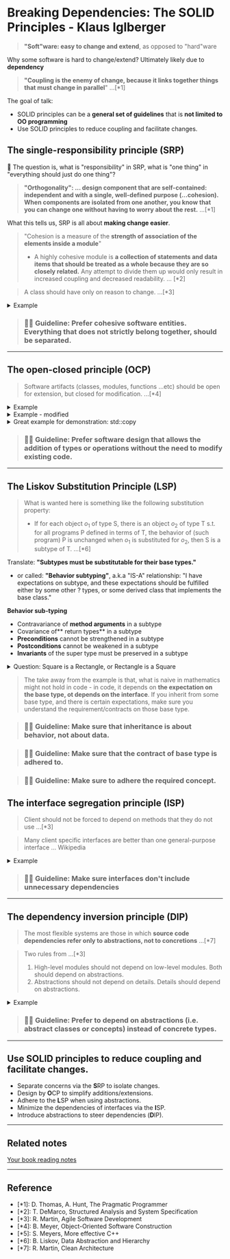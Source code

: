 # Breaking Dependencies: The SOLID Principles - Klaus Iglberger

> **"Soft"ware: easy to change and extend**, as opposed to "hard"ware

Why some software is hard to change/extend? Ultimately likely due to **dependency**

> **"Coupling is the enemy of change, because it links together things that must change in parallel**" ...[*1]

The goal of talk:

- SOLID principles can be a **general set of guidelines** that is **not limited to OO programming**
- Use SOLID principles to reduce coupling and facilitate changes.

## The single-responsibility principle (SRP)

:brain: The question is, what is "responsibility" in SRP, what is "one thing" in "everything should just do one thing"?

> **"Orthogonality": ... design component that are self-contained: independent and with a single, well-defined purpose (...cohesion). When components are isolated from one another, you know that you can change one without having to worry about the rest.** ...[*1]

What this tells us, SRP is all about **making change easier**.

> "Cohesion is a measure of the **strength of association of the elements inside a module**"
> - A highly cohesive module is **a collection of statements and data items that should be treated as a whole because they are so closely related.** Any attempt to divide them up would only result in increased coupling and decreased readability. ... [*2]

> A class should have only on reason to change. ...[*3]

<details><summary markdown="span">Example</summary>

```cpp
class Circle {
public:
    // ...
    void draw(Screen& s, /*...*/);
    void draw(Printer& s, /*...*/);
    void serialize(ByteStream& bs, /*...*/);
};
```

If you defined this way, a `Circle` need to change if ....
- `Screen` changes ...
- `Printer` changes ...
- `ByteStream` changes ...
- implementation details of `draw()` change ...
- implementation details of `serialize()` change ...

Imagine you have another `Square` class that needs to implement this plus another class `Overlap` that depends on `Circle` and `Square` ... the overall dependency structure would have looked like:

![](../pics/solid_sre_counter_example.JPG)

A SRP design should look like this instead:

![](../pics/solid_sre_example.JPG)

**Another counter example**:

- `std::string::replace`, `std::string::find` ... those functions has nothing to do with std::string itself where it stores an array of chars. And today, they can be done by `std::replace`, `std::find` in `algorithm` instead

</details>

> ### :man_teacher: Guideline: Prefer cohesive software entities. Everything that does not strictly belong together, should be separated.

---

## The open-closed principle (OCP)

> Software artifacts (classes, modules, functions ...etc) should be open for extension, but closed for modification. ...[*4]

<details><summary markdown="span">Example</summary>

```cpp
enum class ShapeType {
    circle,
    square,
};

class Shape {
public:
    explicit Shape(ShapeType t) : type_{t} {}
    ShapeType getType() const noexcept { return type_; }
    //...
private:
    ShapeType type_;
};

class Circle : public Shape {
public:
    explicit Circle(double radius) : Shape{ ShapeType::circle}, radius_{radius} {}
    //...
};

void translate(Circle& c, const Vector3D& vec3d);
void rotate(Circle& c, const Quaternion& vec3d);
void draw(const Circle& c);

class Square : public Shape {
public:
    explicit Square(double width) : Shape{ShapeType::square}, width{width} {}
    //...
};

void translate(Square& c, const Vector3D& vec3d);
void rotate(Square& c, const Quaternion& vec3d);
void draw(const Square& c);

void draw(const std::vector<std::unique_ptr<Shape>>& shapes) {
    for (const auto& s : shapes) {
        switch (s->getType()) {
            case ShapeType::circle:
                draw(*static_cast<const Circle*>(s.get()));
                break;
            case ShapeType::square:
                draw(*static_cast<const Square*>(s.get()));
                break;
            //...
        }
    }
}
```

:weary: The problem of above is that if we want to add another shape, because Circle and Square depends on SquareShape, they might need to recompile. Also the `draw(const std::vector<std::unique_ptr<Shape>>& shapes)` needs to add a case. Or we can say, every place that is depending on type might need a change.

> This kind of type-based programming .... one of the things we know about it is that it yields programs that are essentially unmaintainable" ...[*5]

</details>

<details><summary markdown="span">Example - modified</summary>

```cpp
class Shape {
public:
    explicit Shape(ShapeType t) : type_{t} {}

    virtual void translate(const Vector3D& vec3d) = 0;
    virtual void rotate(const Quaternion& vec3d) = 0;
    virtual void draw() const = 0;
    //...
};

class Circle : public Shape {
public:
    explicit Circle(double radius) : radius_{radius} {}
    void translate(const Vector3D& vec3d) override;
    void rotate(const Quaternion& vec3d) override;
    void draw() const override;
    //...
};

class Square : public Shape {
public:
    explicit Square(double width) : width{width} {}
    void translate(const Vector3D& vec3d) override;
    void rotate(const Quaternion& vec3d) override;
    void draw() const override;
    //...
};

void draw(const std::vector<std::unique_ptr<Shape>>& shapes) {
    for (const auto& s : shapes) {
        s->draw();
    }
}
```

- Why not use `virtual`? This makes it easy to add new type!
- :brain: But doing this, we actually broke the SRP ... Circle and Square are now coupled with the implementation details of `translate`, `rotate`, `draw` ...
- [talks for further reads: Embrace No Paradigm Programming!](https://youtu.be/fwXaRH5ffJM)

![](../pics/solid_diff_ways_of_polymorphism_comparison.JPG)

- [talks for further reads: Dynamic polymorphism with code injection and metaclasses](https://youtu.be/8c6BAQcYF_E)
  - might be a way to bring SRP and OCP together in C++!
  - "Meta information with static compilation would result in very efficient generic code.  ", from YT comment
</details>


<details><summary markdown="span">Great example for demonstration: std::copy</summary>

```cpp
template<class InputIt, class OutputIt>
OutputIt copy(InputIt first, InputIt last, OutputIt d_first)
{
    for (; first != last; (void)++first, (void)++d_first) {
        *d_first = *first;
    }
    return d_first;
}
```

- The `copy()` function works for all copyable types.
- It works for all types that adhere to the required concepts.
- It does not have to be modified for new types.

</details>

> ### :man_teacher: Guideline: Prefer software design that allows the addition of types or operations without the need to modify existing code.

---

## The Liskov Substitution Principle (LSP)

> What is wanted here is something like the following substitution property:
> - If for each object $o_1$ of type S, there is an object $o_2$ of type T s.t. for all programs P defined in terms of T, the behavior of (such program) P is unchanged when $o_1$ is substituted for $o_2$, then S is a subtype of T. ...[*6]

Translate: **"Subtypes must be substitutable for their base types."**

- or called: **"Behavior subtyping"**, a.k.a "IS-A" relationship: "I have expectations on subtype, and these expectations should be fulfilled either by some other ? types, or some derived class that implements the base class."


**Behavior sub-typing**

- Contravariance of **method arguments** in a subtype
- Covariance of** return types** in a subtype
- **Preconditions** cannot be strengthened in a subtype
- **Postconditions** cannot be weakened in a subtype
- **Invariants** of the super type must be preserved in a subtype

<details><summary markdown="span">Question: Square is a Rectangle, or Rectangle is a Square</summary>

```cpp

// Option A: Rectangle is a Square
class Square {
public:
    virtual void setWidth(double);
    //...
private:
    double width_ = 0;
};

class Rectangle : public Square {
public:
    virtual void setHeight(double);
    //...
private:
    double height_ = 0;
};

// Option B: Square is a Rectangle
class Rectangle {
public:
    virtual void setWidth(double);
    virtual void setHeight(double);
    //...
private:
    double width_ = 0;
};

class Square : public class Rectangle {
    //...
};
```

- In option B, the assumption in supertype (Rectangle) is broke. Rectangle assume setWidth and setHeight can be used separately, but in subtype (Square), they are tight together. So the subtype Square isn't behaved the same as we expected for a supertype Rectangle.
- However, we can argue option A suffers the same issue. The Square's assumption of `setWidth` is broke by Rectangle's `setWidth` and `setHeight`
- Also, if you have a function that takes a `Square&` then it wouldn't make sense if you didn't actually get a square, but rather some non-square rectangle.
- So this is actually a trick question ... you better not to let Square and Rectangle to have a relationship...

Side note: `std::copy` is still a greate example of LSP, the `InputIt` and `OutputIt` template params have certain expectations. If you passes something that isn't have `!=`, `++`, `*`, then it just doesn't work. The concept of template parameters impose the constraints.


</details>

> The take away from the example is that, what is naive in mathematics might not hold in code - in code, it depends on **the expectation on the base type, ot depends on the interface**. If you inherit from some base type, and there is certain expectations, make sure you understand the requirement/contracts on those base type.

> ### :man_teacher: Guideline: Make sure that inheritance is about behavior, not about data.

> ### :man_teacher: Guideline: Make sure that the contract of base type is adhered to.

> ### :man_teacher: Guideline: Make sure to adhere the required concept.

## The interface segregation principle (ISP)

> Client should not be forced to depend on methods that they do not use ...[*3]

> Many client specific interfaces are better than one general-purpose interface ... Wikipedia


<details><summary markdown="span">Example</summary>

Strategy pattern where we inject the `Strategy` dependency into the `Context` class (normally through constructor of `Context` or some setter). This allows us to extract implementation details out of `Context`

Strategy pattern             |  Example
:-------------------------:|:-------------------------:
![](../pics/solid_isp_strategy_pattern_1.JPG)  |  ![](../pics/solid_isp_strategy_pattern_2.JPG)


```cpp
class DrawStrategy {
public:
    //...
    virtual void draw(const Circle& c) const = 0;
    virtual void draw(const Square& c) const = 0;
    //...
};

class Shape {
public:
    Shape(std::unique_ptr<DrawStrategy> ds) : drawing_{std::move(ds)} {}
    virtual void draw() const = 0;
    //...
protected:
    std::unique_ptr<DrawStrategy> drawing_;
};

class Circle : public Shape {
public:
    Circle(double radius, std::unique_ptr<DrawStrategy> ds)
     : Shape(std::move(ds)), radius_{radius} {}
    void draw() const override { drawing->draw(*this); }
    //...
};

class Square : public Shape {
public:
    Square(double width, std::unique_ptr<DrawStrategy> ds)
     : Shape(std::move(ds)), width_{width} {}
    void draw() const override { drawing->draw(*this); }
    //...
};

```

Although it's good that we can put all things similar together in the Strategy, but this actually breaks ISP.

- What if we need to add `void draw(const Rectangle& r)` - then `Circle`, and `Square` would have to see the change of the `DrawStrategy`. And we will need to recompile again ...etc. E.g. we are introducing unwanted coupling.

To use Strategy patten without breaking ISP, the idea way is actually through breaking such coupling with:

```cpp
class DrawCircleStrategy {
public:
    virtual void draw(const Circle& c) const = 0;
    //...
};

class DrawSquareStrategy {
public:
    virtual void draw(const Square& c) const = 0;
    //...
};

class Shape {
public:
    virtual void draw() const = 0;
    //...
};

class Circle : public Shape {
public:
    Circle(double radius, std::unique_ptr<DrawCircleStrategy> dcs)
     : drawCircle_(std::move(dcs)), radius_{radius} {}
    void draw() const override { drawCircle_->draw(*this); }
    //...
private:
    std::unique_ptr<DrawCircleStrategy> drawCircle_;
};

class Square : public Shape {
public:
    Square(double width, std::unique_ptr<DrawSquareStrategy> dss)
     : drawSquare_(std::move(dss)), width_{width} {}
    void draw() const override { drawSquare_->draw(*this); }
    //...
private:
    std::unique_ptr<DrawCircleStrategy> drawSquare_;
};

```

ISP is not just for class hierarchy, another example, `std::copy` again.

- The input concept/template is actually like base class that imposes certain requirements. If the set of requirements is kept as minimum, it also follows the idea of ISP.
- `std::copy`'s `InputIt` and `OutputIt` defines the minimum requirement, input has to be able to `!=`, `++`, and `*`. This is why `std::copy` works with vector, or even a file ...etc.

</details>

> ### :man_teacher: Guideline: Make sure interfaces don't include unnecessary dependencies

---

## The dependency inversion principle (DIP)

> The most flexible systems are those in which **source code dependencies refer only to abstractions, not to concretions** ...[*7]

> Two rules from ...[*3]
> 1. High-level modules should not depend on low-level modules. Both should depend on abstractions.
> 2. Abstractions should not depend on details. Details should depend on abstractions.


<details><summary markdown="span">Example</summary>

![](../pics/solid_dip_example_1.JPG)

Geometry is high-level because it's more close to the center of architecture. Drawing is more outside of the center, and is more likely to change.

- The drawback of this architecture is that Circle (high-level) depends on DrawCircle (low-level / implementation details). Whenever the DrawCircle change, Circle will be aware and has to change as well.

How to solve it? Introduce abstractions.

![](../pics/solid_dip_example_improve_1.JPG)

- above, Circle now only depends on the abstraction. So DrawCircle can change as it wishes and not affect Circle.
- However, architecture wise, we still have high-level depends on something low-level. To make architecture correct, we should do:

![](../pics/solid_dip_example_improve_2.JPG)

- The difference is that Circle does not depends on the IDrawCircle interface anymore, it owns it. Circle itself defines what it needs to draw itself.
- The implementation of Drawing now depends on the interface, not the other way around. The low level details now depends on high level interface/contract/requirement.


Another example: the Mode-view-controller (MVC) (pattern that is used for designing layout of the page, particularly popular for web applications.

![](../pics/solid_dip_mvc.JPG)

- Controller: gives some kind of input, which forwards to the model.
- Model: contains business logic, things that should change as rarely as possible.
- View: The output of model passes to the view, screen, terminal, or anything.

![](../pics/solid_dip_mvc_impl.JPG)

- Model itself defines the interface about how to deal with controller and how to deal with view.
- This allows third party to add new things to controller and view, without changing the core business logic.


Another example: `std::copy` yet again. `std::copy` owns the concept that its `InputIt` and `OutputIt` has to support `!=`, `++`, `*` operations. As long as the concrete type supports the operation, they can do the `std::copy`

- So what you depends on the contract with the `std::copy` call, you have to find a type that supports the operations. But you can define that, for your type, what actually behavior you want for those operations.
- That's why you depends on std library, and std library don't depend on you.

</details>

> ### :man_teacher: Guideline: Prefer to depend on abstractions (i.e. abstract classes or concepts) instead of concrete types.

---

## Use SOLID principles to reduce coupling and facilitate changes.

- Separate concerns via the **S**RP to isolate changes.
- Design by **O**CP to simplify additions/extensions.
- Adhere to the **L**SP when using abstractions.
- Minimize the dependencies of interfaces via the **I**SP.
- Introduce abstractions to steer dependencies (**D**IP).

---

## Related notes

[Your book reading notes](../../cpp/design-pattern/design_principles/solid/README.md)

---

## Reference
- [*1]: D. Thomas, A. Hunt, The Pragmatic Programmer
- [*2]: T. DeMarco, Structured Analysis and System Specification
- [*3]: R. Martin, Agile Software Development
- [*4]: B. Meyer, Object-Oriented Software Construction
- [*5]: S. Meyers, More effective C++
- [*6]: B. Liskov, Data Abstraction and Hierarchy
- [*7]: R. Martin, Clean Architecture
